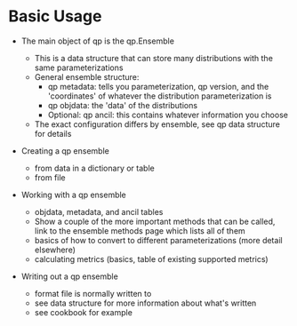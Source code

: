 # Basic Usage 


* The main object of qp is the qp.Ensemble 
    * This is a data structure that can store many distributions with the same parameterizations
    * General ensemble structure: 
        * qp metadata: tells you parameterization, qp version, and the 'coordinates' of whatever the distribution parameterization is
        * qp objdata: the 'data' of the distributions 
        * Optional: qp ancil: this contains whatever information you choose
    * The exact configuration differs by ensemble, see qp data structure for details

* Creating a qp ensemble 
    * from data in a dictionary or table 
    * from file 

* Working with a qp ensemble 
    * objdata, metadata, and ancil tables 
    * Show a couple of the more important methods that can be called, link to the ensemble methods page which lists all of them
    * basics of how to convert to different parameterizations (more detail elsewhere)
    * calculating metrics (basics, table of existing supported metrics)

* Writing out a qp ensemble
    * format file is normally written to 
    * see data structure for more information about what's written
    * see cookbook for example 
